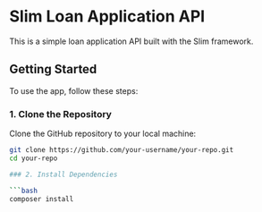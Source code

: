 # Slim Loan Application API

This is a simple loan application API built with the Slim framework.

## Getting Started

To use the app, follow these steps:

### 1. Clone the Repository

Clone the GitHub repository to your local machine:

```bash
git clone https://github.com/your-username/your-repo.git
cd your-repo

### 2. Install Dependencies

```bash
composer install